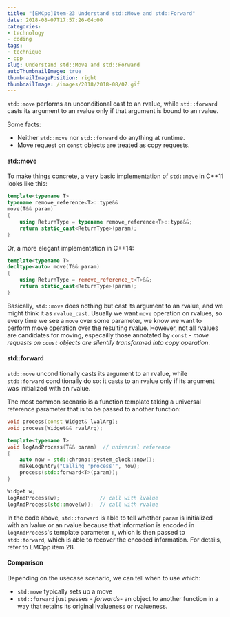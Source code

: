 ```yaml
---
title: "[EMCpp]Item-23 Understand std::Move and std::Forward"
date: 2018-08-07T17:57:26-04:00
categories:
- technology
- coding
tags:
- technique
- cpp
slug: Understand std::Move and std::Forward
autoThumbnailImage: true
thumbnailImagePosition: right
thumbnailImage: /images/2018/2018-08/07.gif
---
```


`std::move` performs an unconditional cast to an rvalue, while `std::forward` casts its argument to an rvalue only if that argument is bound to an rvalue.
<!--more-->

Some facts:

* Neither `std::move` nor `std::forward` do anything at runtime.
* Move request on `const` objects are treated as copy requests.

#### std::move

To make things concrete, a very basic implementation of `std::move` in C++11 looks like this:

```cpp
template<typename T>
typename remove_reference<T>::type&&
move(T&& param)
{
    using ReturnType = typename remove_reference<T>::type&&;
    return static_cast<ReturnType>(param);
}
```

Or, a more elegant implementation in C++14:

```cpp
template<typename T>
decltype<auto> move(T&& param)
{
    using ReturnType = remove_reference_t<T>&&;
    return static_cast<ReturnType>(param);
}
```

Basically, `std::move` does nothing but cast its argument to an rvalue, and we might think it as `rvalue_cast`. Usually we want `move` operation on rvalues, so every time we see a `move` over some parameter, we know we want to perform move operation over the resulting rvalue. However, not all rvalues are candidates for moving, especailly those annotated by `const` - _move requests on `const` objects are silentlly transformed into copy operation_.

#### std::forward

`std::move` unconditionally casts its argument to an rvalue, while `std::forward` conditionally do so: it casts to an rvalue only if its argument was initialized with an rvalue.

The most common scenario is a function template taking a universal reference parameter that is to be passed to another function:

```cpp
void process(const Widget& lvalArg);
void process(Widget&& rvalArg);

template<typename T>
void logAndProcess(T&& param)  // universal reference
{
    auto now = std::chrono::system_clock::now();
    makeLogEntry("Calling 'process'", now);
    process(std::forward<T>(param));
}
```

```cpp
Widget w;
logAndProcess(w);             // call with lvalue
logAndProcess(std::move(w));  // call with rvalue
```

In the code above, `std::forward` is able to tell whether `param` is initialized with an lvalue or an rvalue because that information is encoded in `logAndProcess`'s template parameter `T`, which is then passed to `std::forward`, which is able to recover the encoded information. For details, refer to EMCpp item 28.

#### Comparison

Depending on the usecase scenario, we can tell when to use which:

* `std:move` typically sets up a move
* `std::forward` just passes - _forwards_- an object to another function in a way that retains its original lvalueness or rvalueness.

